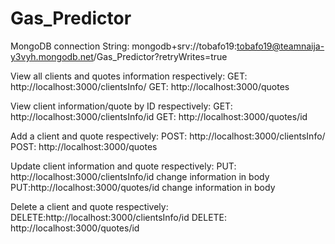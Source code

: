 # Gas_Predictor


MongoDB connection String: mongodb+srv://tobafo19:tobafo19@teamnaija-y3vyh.mongodb.net/Gas_Predictor?retryWrites=true


View all clients and quotes information respectively:
GET: http://localhost:3000/clientsInfo/
GET: http://localhost:3000/quotes

View client information/quote by ID respectively:
GET: http://localhost:3000/clientsInfo/id
GET: http://localhost:3000/quotes/id

Add a client and quote respectively:
POST: http://localhost:3000/clientsInfo/
POST: http://localhost:3000/quotes

Update client information and quote respectively:
PUT: http://localhost:3000/clientsInfo/id change information in body
PUT:http://localhost:3000/quotes/id change information in body

Delete a client and quote respectively:
DELETE:http://localhost:3000/clientsInfo/id
DELETE: http://localhost:3000/quotes/id
